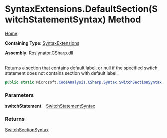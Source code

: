 # SyntaxExtensions\.DefaultSection\(SwitchStatementSyntax\) Method

[Home](../../../../README.md)

**Containing Type**: [SyntaxExtensions](../README.md)

**Assembly**: Roslynator\.CSharp\.dll

\
Returns a section that contains default label, or null if the specified swtich statement does not contains section with default label\.

```csharp
public static Microsoft.CodeAnalysis.CSharp.Syntax.SwitchSectionSyntax DefaultSection(this Microsoft.CodeAnalysis.CSharp.Syntax.SwitchStatementSyntax switchStatement)
```

### Parameters

**switchStatement** &ensp; [SwitchStatementSyntax](https://docs.microsoft.com/en-us/dotnet/api/microsoft.codeanalysis.csharp.syntax.switchstatementsyntax)

### Returns

[SwitchSectionSyntax](https://docs.microsoft.com/en-us/dotnet/api/microsoft.codeanalysis.csharp.syntax.switchsectionsyntax)

